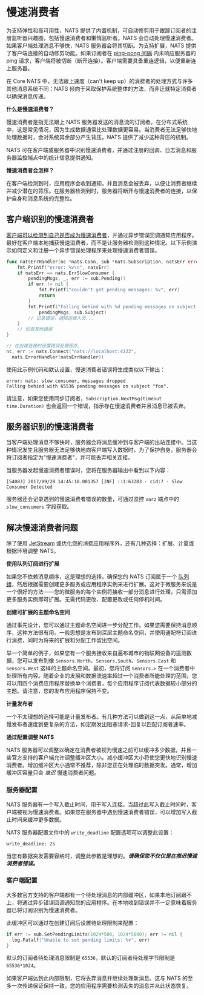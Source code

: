 # 慢速消费者

为支持弹性和高可用性，NATS 提供了内置机制，可自动修剪用于跟踪订阅者的注册监听器兴趣图，包括慢速消费者和懒惰监听者。NATS 会自动处理慢速消费者。如果客户端处理消息不够快，NATS 服务器会将其切断。为支持扩展，NATS 提供了客户端连接的自动修剪功能。如果订阅者在 [ping-pong 间隔](../../reference/nats-protocol/nats-protocol/#PINGPONG) 内未响应服务器的 ping 请求，客户端将被切断（断开连接）。客户端需要具备重连逻辑，以便重新连上服务器。

在 Core NATS 中，无法跟上速度（can't keep up）的消费者的处理方式与许多其他消息系统不同：NATS 倾向于采取保护系统整体的方法，而非迁就特定消费者以确保消息传递。

**什么是慢速消费者？**

慢速消费者是指无法跟上 NATS 服务器发送的消息流的订阅者。在分布式系统中，这是常见情况，因为生成数据通常比处理数据更容易。当消费者无法足够快地处理数据时，会对系统其余部分产生背压。NATS 提供了减少这种背压的机制。

NATS 可在客户端或服务器中识别慢速消费者，并通过注册的回调、日志消息和服务器监控端点中的统计信息提供通知。

**慢速消费者会怎样？**

在客户端检测到时，应用程序会收到通知，并且消息会被丢弃，以便让消费者继续并减少潜在的背压。在服务器检测到时，服务器将断开与慢速消费者的连接，以保护自身和消息系统的完整性。

## 客户端识别的慢速消费者

[客户端可以检测到自己是否成为慢速消费者](../../using-nats/developing-with-nats/events/slow.md#detect-a-slow-consumer-and-check-for-dropped-messages)，并通过异步错误回调通知应用程序。最好在客户端本地捕获慢速消费者，而不是让服务器检测到这种情况。以下示例演示如何定义和注册一个异步错误处理程序来处理慢速消费者错误。

```go
func natsErrHandler(nc *nats.Conn, sub *nats.Subscription, natsErr error) {
    fmt.Printf("error: %v\n", natsErr)
    if natsErr == nats.ErrSlowConsumer {
        pendingMsgs, _, err := sub.Pending()
        if err != nil {
            fmt.Printf("couldn't get pending messages: %v", err)
            return
        }
        fmt.Printf("Falling behind with %d pending messages on subject %q.\n",
            pendingMsgs, sub.Subject)
        // 记录错误，通知运维人员...
    }
    // 检查其他错误
}

// 在创建连接时设置错误处理程序。
nc, err := nats.Connect("nats://localhost:4222",
  nats.ErrorHandler(natsErrHandler))
```

使用此示例代码和默认设置，慢速消费者错误将生成类似以下输出：

```
error: nats: slow consumer, messages dropped
Falling behind with 65536 pending messages on subject "foo".
```

请注意，如果您使用同步订阅者，`Subscription.NextMsg(timeout time.Duration)` 也会返回一个错误，指示存在慢速消费者并且消息已被丢弃。

## 服务器识别的慢速消费者

当客户端处理消息不够快时，服务器会将消息缓冲到与客户端的出站连接中。当这种情况发生且服务器无法足够快地向客户端写入数据时，为了保护自身，服务器会将订阅者指定为"慢速消费者"，并可能丢弃相关连接。

当服务器发起慢速消费者错误时，您将在服务器输出中看到以下内容：

```
[54083] 2017/09/28 14:45:18.001357 [INF] ::1:63283 - cid:7 - Slow Consumer Detected
```

服务器还会记录遇到的慢速消费者错误的数量，可通过监控 `varz` 端点中的 `slow_consumers` 字段获取。

## 解决慢速消费者问题

除了使用 [JetStream](../../nats-concepts/jetstream/) 或优化您的消费应用程序外，还有几种选择：扩展、计量或根据环境调整 NATS。

**使用队列订阅进行扩展**

如果您不依赖消息顺序，这是理想的选择。确保您的 NATS 订阅属于一个 [队列组](../../nats-concepts/core-nats/queue-groups/queue.md)，然后根据需要创建更多服务或应用程序实例来进行扩展。这对于微服务来说是一个很好的方法——您的微服务的每个实例将接收一部分消息进行处理，只需添加更多服务实例即可扩展。无需代码更改、配置更改或任何停机时间。

**创建可扩展的主题命名空间**

通过事先设计，您可以通过主题命名空间进一步分配工作。如果您需要保持消息顺序，这种方法很有用。一般思想是发布到深层主题命名空间，并使用通配符订阅进行消费，同时为将来的扩展和分配工作留出空间。

举一个简单的例子，如果您有一个服务接收来自遍布城市的物联网设备的遥测数据，您可以发布到像 `Sensors.North`、`Sensors.South`、`Sensors.East` 和 `Sensors.West` 这样的主题命名空间。最初，您将订阅 `Sensors.>` 在一个消费者中处理所有内容。随着企业的发展和数据流速率超过一个消费者所能处理的范围，您可以用四个消费应用程序替换单个消费者，每个应用程序订阅代表数据较小部分的主题。请注意，您的发布应用程序保持不变。

**计量发布者**

一个不太理想的选择可能是计量发布者。有几种方法可以做到这一点，从简单地减慢发布者速度到更复杂的方法，如定期发出阻塞请求-回复以匹配订阅者速率。

**通过配置调整 NATS**

NATS 服务器可以调整以确定在消费者被视为慢速之前可以缓冲多少数据，并且一些官方支持的客户端允许调整缓冲区大小。减小缓冲区大小将使您更快地识别慢速消费者。增加缓冲区大小通常不推荐，除非您正在处理临时数据突发。通常，增加缓冲区容量只会 _推迟_ 慢速消费者问题。

### 服务器配置

NATS 服务器有一个写入截止时间，用于写入连接。当超过此写入截止时间时，客户端被视为慢速消费者。如果您在服务器中遇到慢速消费者错误，可以增加写入截止时间来缓冲更多数据。

NATS 服务器配置文件中的 `write_deadline` 配置选项可以调整此设置：

```
write_deadline: 2s
```

当您有数据突发需要容纳时，调整此参数是理想的。_**请确保您不仅仅是在推迟慢速消费者错误。**_

### 客户端配置

大多数官方支持的客户端都有一个待处理消息的内部缓冲区，如果本地订阅跟不上，将通过异步错误回调通知您的应用程序。在本地收到错误并不一定意味着服务器已将订阅识别为慢速消费者。

此缓冲区可以通过在创建订阅后设置待处理限制来配置：

```go
if err := sub.SetPendingLimits(1024*500, 1024*5000); err != nil {
  log.Fatalf("Unable to set pending limits: %v", err)
}
```

默认的订阅者待处理消息限制是 `65536`，默认的订阅者待处理字节限制是 `65536*1024`。

如果客户端达到此内部限制，它将丢弃消息并继续处理新消息。这与 NATS 的至多一次传递保证保持一致。您的应用程序需要检测丢失的消息并从此状态恢复。